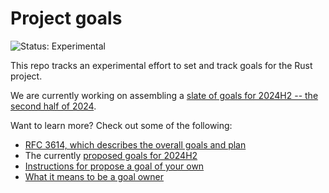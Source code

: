 # Project goals

![Status: Experimental](https://img.shields.io/badge/Status-Experimental-yellow)

This repo tracks an experimental effort to set and track goals for the Rust project.

We are currently working on assembling a [slate of goals for 2024H2 -- the second half of 2024](./2024h2/slate.md).

Want to learn more? Check out some of the following:

* [RFC 3614, which describes the overall goals and plan](https://github.com/rust-lang/rfcs/blob/master/text/3614-project-goals.md)
* The currently [proposed goals for 2024H2](./2024h2/slate.md)
* [Instructions for propose a goal of your own](./how_to/propose_a_goal.md)
* [What it means to be a goal owner](./about/owners.md)
